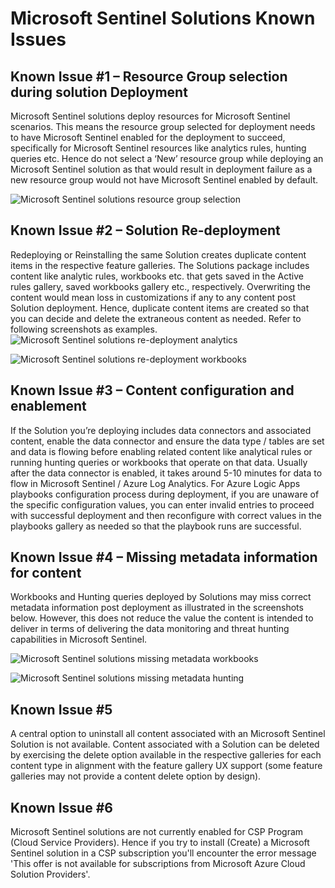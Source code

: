 # Microsoft Sentinel Solutions Known Issues

## Known Issue #1 – Resource Group selection during solution Deployment
Microsoft Sentinel solutions deploy resources for Microsoft Sentinel scenarios. This means the resource group selected for deployment needs to have Microsoft Sentinel enabled for the deployment to succeed, specifically for Microsoft Sentinel resources like analytics rules, hunting queries etc. Hence do not select a ‘New’ resource group while deploying an Microsoft Sentinel solution as that would result in deployment failure as a new resource group would not have Microsoft Sentinel enabled by default. 

![Microsoft Sentinel solutions resource group selection](https://github.com/Azure/Azure-Sentinel/blob/master/Solutions/Images/solutions_resource_group.png)

## Known Issue #2 – Solution Re-deployment
Redeploying or Reinstalling the same Solution creates duplicate content items in the respective feature galleries. The Solutions package includes content like analytic rules, workbooks etc. that gets saved in the Active rules gallery, saved workbooks gallery etc., respectively. Overwriting the content would mean loss in customizations if any to any content post Solution deployment. Hence, duplicate content items are created so that you can decide and delete the extraneous content as needed.
Refer to following screenshots as examples.
![Microsoft Sentinel solutions re-deployment analytics](https://github.com/Azure/Azure-Sentinel/blob/master/Solutions/Images/solutions-reinstall-analytics.png)

![Microsoft Sentinel solutions re-deployment workbooks](https://github.com/Azure/Azure-Sentinel/blob/master/Solutions/Images/solutions-reinstall-workbooks.png)

## Known Issue #3 – Content configuration and enablement 
If the Solution you’re deploying includes data connectors and associated content, enable the data connector and ensure the data type / tables are set and data is flowing before enabling related content like analytical rules or running hunting queries or workbooks that operate on that data. Usually after the data connector is enabled, it takes around 5-10 minutes for data to flow in Microsoft Sentinel / Azure Log Analytics.
For Azure Logic Apps playbooks configuration process during deployment, if you are unaware of the specific configuration values, you can enter invalid entries to proceed with successful deployment and then reconfigure with correct values in the playbooks gallery as needed so that the playbook runs are successful. 

## Known Issue #4 – Missing metadata information for content
Workbooks and Hunting queries deployed by Solutions may miss correct metadata information post deployment as illustrated in the screenshots below. However, this does not reduce the value the content is intended to deliver in terms of delivering the data monitoring and threat hunting capabilities in Microsoft Sentinel. 

![Microsoft Sentinel solutions missing metadata workbooks](https://github.com/Azure/Azure-Sentinel/blob/master/Solutions/Images/solutions-missing-metadata-workbooks.png)

![Microsoft Sentinel solutions missing metadata hunting](https://github.com/Azure/Azure-Sentinel/blob/master/Solutions/Images/solutions-missing-metadata-hunting.png)

## Known Issue #5 
A central option to uninstall all content associated with an Microsoft Sentinel Solution is not available. Content associated with a Solution can be deleted by exercising the delete option available in the respective galleries for each content type in alignment with the feature gallery UX support (some feature galleries may not provide a content delete option by design). 

## Known Issue #6
Microsoft Sentinel solutions are not currently enabled for CSP Program (Cloud Service Providers). Hence if you try to install (Create) a Microsoft Sentinel solution in a CSP subscription you'll encounter the error message 'This offer is not available for subscriptions from Microsoft Azure Cloud Solution Providers'. 
